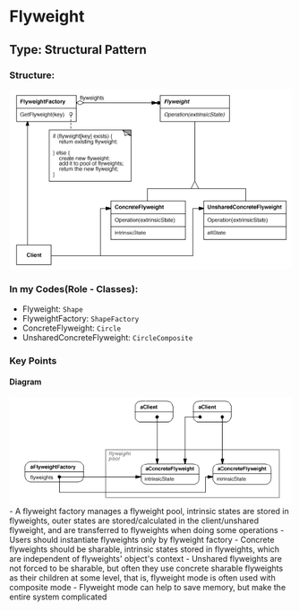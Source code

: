 # Flyweight

## Type: Structural Pattern

### Structure:
<img src="./flyweight_1.png"/>

### In my Codes(Role - Classes):
- Flyweight: `Shape`
- FlyweightFactory: `ShapeFactory`
- ConcreteFlyweight: `Circle`
- UnsharedConcreteFlyweight: `CircleComposite`

### Key Points
#### Diagram
<img src="./flyweight_2.png"/>
- A flyweight factory manages a flyweight pool, intrinsic states are stored
 in flyweights, outer states are stored/calculated in the client/unshared
  flyweight, and are transferred to flyweights when doing some operations
- Users should instantiate flyweights only by flyweight factory
- Concrete flyweights should be sharable, intrinsic states stored in flyweights,
  which are independent of flyweights' object's context
- Unshared flyweights are not forced to be sharable, but often they use concrete
 sharable flyweights as their children at some level, that is, flyweight mode is 
 often used with composite mode
- Flyweight mode can help to save memory, but make the entire system complicated